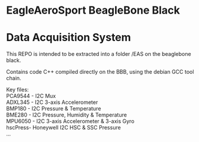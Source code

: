 # EagleAeroSport BeagleBone Black
# Data Acquisition System

This REPO is intended to be extracted into a folder /EAS on the beaglebone black.

Contains code C++ compiled directly on the BBB, using the debian GCC tool chain.

Key files:<br>
PCA9544 - I2C Mux<br>
ADXL345 - I2C 3-axis Accelerometer<br>
BMP180  - I2C Pressure & Temperature<br>
BME280  - I2C Pressure, Humidity & Temperature<br>
MPU6050 - I2C 3-axis Accelerometer & 3-axis Gyro<br>
hscPress- Honeywell I2C HSC & SSC Pressure<br>
...




